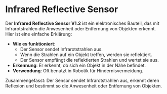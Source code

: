 # Infrared Reflective Sensor

Der **Infrared Reflective Sensor V1.2** ist ein elektronisches Bauteil, das mit Infrarotstrahlen die Anwesenheit oder Entfernung von Objekten erkennt. Hier ist eine einfache Erklärung:

- **Wie es funktioniert**:
    - Der Sensor sendet Infrarotstrahlen aus.
    - Wenn die Strahlen auf ein Objekt treffen, werden sie reflektiert.
    - Der Sensor empfängt die reflektierten Strahlen und wertet sie aus.
- **Erkennung**: Er erkennt, ob sich ein Objekt in der Nähe befindet.
- **Verwendung**: Oft benutzt in Robotik für Hindernisvermeidung.

Zusammengefasst: Der Sensor sendet Infrarotstrahlen aus, erkennt deren Reflexion und bestimmt so die Anwesenheit oder Entfernung von Objekten.
